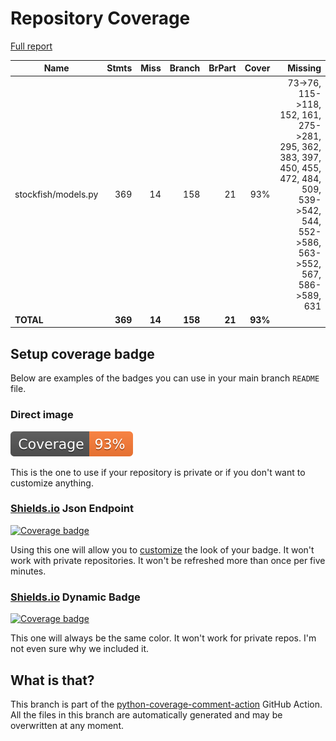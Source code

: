 # Repository Coverage

[Full report](https://htmlpreview.github.io/?https://github.com/johndoknjas/stockfish-1/blob/python-coverage-comment-action-data/htmlcov/index.html)

| Name                |    Stmts |     Miss |   Branch |   BrPart |   Cover |   Missing |
|-------------------- | -------: | -------: | -------: | -------: | ------: | --------: |
| stockfish/models.py |      369 |       14 |      158 |       21 |     93% |73->76, 115->118, 152, 161, 275->281, 295, 362, 383, 397, 450, 455, 472, 484, 509, 539->542, 544, 552->586, 563->552, 567, 586->589, 631 |
|           **TOTAL** |  **369** |   **14** |  **158** |   **21** | **93%** |           |


## Setup coverage badge

Below are examples of the badges you can use in your main branch `README` file.

### Direct image

[![Coverage badge](https://raw.githubusercontent.com/johndoknjas/stockfish-1/python-coverage-comment-action-data/badge.svg)](https://htmlpreview.github.io/?https://github.com/johndoknjas/stockfish-1/blob/python-coverage-comment-action-data/htmlcov/index.html)

This is the one to use if your repository is private or if you don't want to customize anything.

### [Shields.io](https://shields.io) Json Endpoint

[![Coverage badge](https://img.shields.io/endpoint?url=https://raw.githubusercontent.com/johndoknjas/stockfish-1/python-coverage-comment-action-data/endpoint.json)](https://htmlpreview.github.io/?https://github.com/johndoknjas/stockfish-1/blob/python-coverage-comment-action-data/htmlcov/index.html)

Using this one will allow you to [customize](https://shields.io/endpoint) the look of your badge.
It won't work with private repositories. It won't be refreshed more than once per five minutes.

### [Shields.io](https://shields.io) Dynamic Badge

[![Coverage badge](https://img.shields.io/badge/dynamic/json?color=brightgreen&label=coverage&query=%24.message&url=https%3A%2F%2Fraw.githubusercontent.com%2Fjohndoknjas%2Fstockfish-1%2Fpython-coverage-comment-action-data%2Fendpoint.json)](https://htmlpreview.github.io/?https://github.com/johndoknjas/stockfish-1/blob/python-coverage-comment-action-data/htmlcov/index.html)

This one will always be the same color. It won't work for private repos. I'm not even sure why we included it.

## What is that?

This branch is part of the
[python-coverage-comment-action](https://github.com/marketplace/actions/python-coverage-comment)
GitHub Action. All the files in this branch are automatically generated and may be
overwritten at any moment.